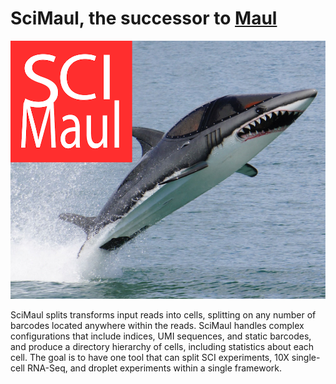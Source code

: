 # SciMaul, the successor to [Maul](https://github.com/aaronmck/Maul)

!["Shark"](https://github.com/aaronmck/SciMaul/raw/master/images/sci_maul.png "If I had a million dollars")

SciMaul splits transforms input reads into cells, splitting on any number of barcodes located anywhere within the reads. SciMaul handles complex configurations that include indices, UMI sequences, and static barcodes, and produce a directory hierarchy of cells, including statistics about each cell. The goal is to have one tool that can split SCI experiments, 10X single-cell RNA-Seq, and droplet experiments within a single framework.


